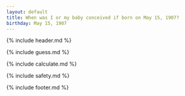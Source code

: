 ```yaml
---
layout: default
title: When was I or my baby conceived if born on May 15, 1907?
birthday: May 15, 1907
---
```


{% include header.md %}

{% include guess.md %}

{% include calculate.md %}

{% include safety.md %}

{% include footer.md %}



